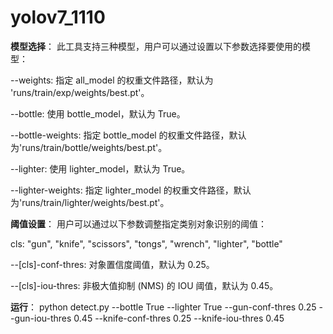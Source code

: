 # yolov7_1110

**模型选择**： 此工具支持三种模型，用户可以通过设置以下参数选择要使用的模型：

--weights: 指定 all_model 的权重文件路径，默认为 'runs/train/exp/weights/best.pt'。

--bottle: 使用 bottle_model，默认为 True。

--bottle-weights: 指定 bottle_model 的权重文件路径，默认为'runs/train/bottle/weights/best.pt'。

--lighter: 使用 lighter_model，默认为 True。

--lighter-weights: 指定 lighter_model 的权重文件路径，默认为'runs/train/lighter/weights/best.pt'。


**阈值设置**： 用户可以通过以下参数调整指定类别对象识别的阈值：

cls: "gun", "knife", "scissors", "tongs", "wrench", "lighter", "bottle"

--[cls]-conf-thres: 对象置信度阈值，默认为 0.25。

--[cls]-iou-thres: 非极大值抑制 (NMS) 的 IOU 阈值，默认为 0.45。




**运行**：
python detect.py --bottle True --lighter True --gun-conf-thres 0.25 --gun-iou-thres 0.45 --knife-conf-thres 0.25 --knife-iou-thres 0.45
